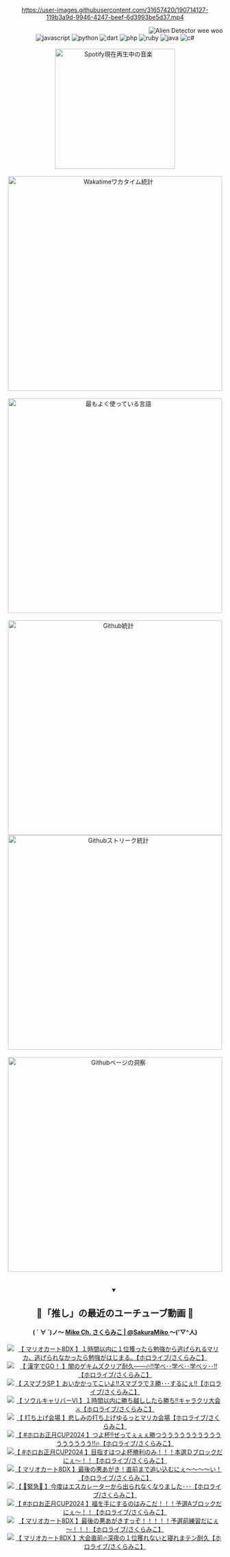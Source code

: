 <!-- START: HERO IMAGE GIF ////////// ////////// ////////// -->
<!-- <img src="@/../assets/img/gaming/ghost-of-tsushima.gif" width="100%"  alt="nellyXinwei's Hero Gif Image"/> -->
<!-- END: HERO IMAGE GIF ////////// ////////// ////////// -->

<div align="center" >  
  
<!-- START:ワンピース 第1015話「ルフィはRED ROCを使う」 -->
<https://user-images.githubusercontent.com/31657420/190714127-119b3a9d-9946-4247-beef-6d3993be5d37.mp4>
<!-- END:ワンピース 第1015話「ルフィはRED ROCを使う」 -->

<!-- START:VISITOR COUNTER -->
<div width="100%" align="right">
<img src="https://komarev.com/ghpvc/?username=nellyXinwei&label=🛸&color=grey&style=for-the-badge&labelcolor=ffffff" alt="Alien Detector wee woo"/>
</div>
<!-- END:VISITOR COUNTER -->

<!-- START: PROGRAMMING LANGUAGES -->
<!-- 色彩 Color Scheme:
#961E3A, #8A0D42, #5A0640, #4F265E, #2B355A, #3E759B, #CC4246,
#BB2649, #AD1052, #700750, #633075, #364270, #4E92C2, #FF5357
Sauce: https://www.webcreatorbox.com/inspiration/pantone-2023
-->

<img src="https://img.shields.io/badge/javascript%20-%23BB2649.svg?&style=for-the-badge&logo=javascript&logoColor=white&labelColor=961E3A" alt="javascript"/>
<img src="https://img.shields.io/badge/python%20-%23AD1052.svg?&style=for-the-badge&logo=python&logoColor=white&labelColor=8A0D42" alt="python" />
<img src="https://img.shields.io/badge/dart%20-%23700750.svg?&style=for-the-badge&logo=dart&logoColor=white&labelColor=5A0640" alt="dart"/>
<img src="https://img.shields.io/badge/php%20-%23633075.svg?&style=for-the-badge&logo=php&logoColor=white&labelColor=4F265E" alt="php"/>
<img src="https://img.shields.io/badge/ruby%20-%23364270.svg?&style=for-the-badge&logo=ruby&logoColor=white&labelColor=2B355A" alt="ruby"/>
<img src="https://img.shields.io/badge/java%20-%234E92C2.svg?&style=for-the-badge&logo=openjdk&logoColor=white&labelColor=3E759B" alt="java"/>
<img src="https://img.shields.io/badge/c%23-%23FF5357.svg?style=for-the-badge&logo=c-sharp&logoColor=white&labelColor=CC4246" alt="c#"/>  
<!-- END: PROGRAMMING LANGUAGES -->

<br>
<br>

<!-- START: MUSIC STATUS -->
  <!-- <a href="https://newojima-gsrs-20220114.vercel.app/api/now-playing?open">
    <img src="https://newojima-gsrs-20220114.vercel.app/api/now-playing" alt="Spotify現在再生中の音楽">
  </a> -->
  <img src="https://newojima-grss-20230114.vercel.app/api/spotify?border_color=transparent" alt="Spotify現在再生中の音楽" width="280px">
<!-- END: MUSIC STATUS -->

<br>
<br>

<!-- START: GITHUB STATUS -->
<!-- 色彩 Color Scheme:  #BB2649, #AD1052, #700750, #633075 -->
<img align="center" src="https://newojima-grs-20230109.vercel.app/api/wakatime?username=njtalba5127&layout=compact&langs_count=10&locale=ja&hide_title=false&title_color=fff&hide_border=true&text_color=fff&bg_color=BB2649,BB2649,633075,633075&hide=other,css,html,bash,xml,git%20config,makefile,properties,yaml,markdown,text,json,jsx" alt="Wakatimeワカタイム統計" width="500px"/>

<br>
<br>

<!-- 色彩 Color Scheme:  #633075, #364270, #4E92C2 -->
  <img align="center" src="https://newojima-grs-20230109.vercel.app/api/top-langs?username=njtalba5127&layout=compact&text_color=fff&icon_color=fff&hide_border=true&&locale=ja&hide_title=false&title_color=fff&include_all_commits=true&card_width=445&langs_count=11&hide=c%23,powershell,shaderlab,hlsl,makefile,jupyter%20notebook,python,html,css,shell,batchfile,less,liquid,hack,scss&bg_color=4F265E,633075,4E92C2" alt="最もよく使っている言語" width="500px"/>

<br>
<br>

<!-- 色彩 Color Scheme:  #4E92C2, #FF5357 -->
  <img align="center" src="https://newojima-grs-20230109.vercel.app/api?username=njtalba5127&rank_icon=github&show_icons=true&&locale=ja&title_color=fff&text_color=fff&icon_color=fff&hide_border=true&hide_title=false&count_private=true&include_all_commits=true&card_width=495&disable_animations=true&bg_color=4E92C2,4E92C2,FF5357" alt="Github統計" width="500px"/>

<br>

<img align="center" src="https://streak-stats.demolab.com?user=njtalba5127&theme=dark&hide_border=true&locale=ja&ring=BB2649&stroke=222222&background=151515&sideLabels=BB2649&currStreakLabel=ffffff&border=BB2649&fire=FF5357&currStreakNum=ffffff&sideNums=FF5357&dates=ffffff" alt="Githubストリーク統計" width="500px"/>

<br>
<br>

  <img align="center" width="500px" src="@/../assets/img/page-insights.svg" alt="Githubページの洞察"/>
  
</div>
<!-- END: GITHUB STATUS -->

<br>
<br>

<div align="center">
<details open>
  <summary>

  </summary>

  <h2 align="center">🌸「推し」の最近のユーチューブ動画 🌸</h2>
  <h4>
  ( ´ ∀ `)ノ～ 
  <a href="https://www.youtube.com/@SakuraMiko">Miko Ch. さくらみこ | @SakuraMiko
  </a>
   ～('▽^人)
  </h4>

  <!-- BEGIN YOUTUBE-CARDS -->
<a href="https://www.youtube.com/watch?v=RG3RNQsjzYQ"><img src="https://ytcards.demolab.com/?id=RG3RNQsjzYQ&title=%E3%80%90+%E3%83%9E%E3%83%AA%E3%82%AA%E3%82%AB%E3%83%BC%E3%83%888DX+%E3%80%91%EF%BC%91%E6%99%82%E9%96%93%E4%BB%A5%E5%86%85%E3%81%AB%EF%BC%91%E4%BD%8D%E7%8D%B2%E3%81%A3%E3%81%9F%E3%82%89%E5%8B%89%E5%BC%B7%E3%81%8B%E3%82%89%E9%80%83%E3%81%92%E3%82%89%E3%82%8C%E3%82%8B%E3%83%9E%E3%83%AA%E3%82%AB%E3%80%81%E9%80%83%E3%81%92%E3%82%89%E3%82%8C%E3%81%AA%E3%81%8B%E3%81%A3%E3%81%9F%E3%82%89%E5%8B%89%E5%BC%B7%E3%81%8C%E3%81%AF%E3%81%98%E3%81%BE%E3%82%8B%E3%80%82%E3%80%90%E3%83%9B%E3%83%AD%E3%83%A9%E3%82%A4%E3%83%96%2F%E3%81%95%E3%81%8F%E3%82%89%E3%81%BF%E3%81%93%E3%80%91&lang=ja&timestamp=1705230291&background_color=%230d1117&title_color=%23ffffff&stats_color=%23dedede&max_title_lines=1&width=187&border_radius=5&duration=3413" alt="【 マリオカート8DX 】１時間以内に１位獲ったら勉強から逃げられるマリカ、逃げられなかったら勉強がはじまる。【ホロライブ/さくらみこ】" title="【 マリオカート8DX 】１時間以内に１位獲ったら勉強から逃げられるマリカ、逃げられなかったら勉強がはじまる。【ホロライブ/さくらみこ】"></a>
<a href="https://www.youtube.com/watch?v=IhFu4IiphqA"><img src="https://ytcards.demolab.com/?id=IhFu4IiphqA&title=%E3%80%90+%E6%BC%A2%E5%AD%97%E3%81%A7GO%EF%BC%81+%E3%80%91%E9%97%87%E3%81%AE%E3%82%B2%E3%82%AD%E3%83%A0%E3%82%BA%E3%82%AF%E3%83%AA%E3%82%A2%E8%80%90%E4%B9%85%E2%80%95%E2%80%95%F0%9F%94%A5%E2%80%BC%E5%AD%A6%E3%81%B9%EF%BD%A5%EF%BD%A5%E5%AD%A6%E3%81%B9%EF%BD%A5%EF%BD%A5%E5%AD%A6%E3%81%B9%E3%83%83%EF%BD%A5%EF%BD%A5%E2%80%BC%E3%80%90%E3%83%9B%E3%83%AD%E3%83%A9%E3%82%A4%E3%83%96%2F%E3%81%95%E3%81%8F%E3%82%89%E3%81%BF%E3%81%93%E3%80%91&lang=ja&timestamp=1705220029&background_color=%230d1117&title_color=%23ffffff&stats_color=%23dedede&max_title_lines=1&width=187&border_radius=5&duration=0" alt="【 漢字でGO！ 】闇のゲキムズクリア耐久――🔥‼学べ･･学べ･･学べッ･･‼【ホロライブ/さくらみこ】" title="【 漢字でGO！ 】闇のゲキムズクリア耐久――🔥‼学べ･･学べ･･学べッ･･‼【ホロライブ/さくらみこ】"></a>
<a href="https://www.youtube.com/watch?v=XRNFdzR1Y8I"><img src="https://ytcards.demolab.com/?id=XRNFdzR1Y8I&title=%E3%80%90+%E3%82%B9%E3%83%9E%E3%83%96%E3%83%A9SP+%E3%80%91%E3%81%8A%E3%81%84%E3%81%8B%E3%81%8B%E3%81%A3%E3%81%A6%E3%81%93%E3%81%84%E3%82%88%E2%80%BC%E3%82%B9%E3%83%9E%E3%83%96%E3%83%A9%E3%81%A7%EF%BC%93%E5%8B%9D%EF%BD%A5%EF%BD%A5%EF%BD%A5%E3%81%99%E3%82%8B%E3%81%AB%E3%81%87%E2%80%BC%E3%80%90%E3%83%9B%E3%83%AD%E3%83%A9%E3%82%A4%E3%83%96%2F%E3%81%95%E3%81%8F%E3%82%89%E3%81%BF%E3%81%93%E3%80%91&lang=ja&timestamp=1705067987&background_color=%230d1117&title_color=%23ffffff&stats_color=%23dedede&max_title_lines=1&width=187&border_radius=5&duration=9696" alt="【 スマブラSP 】おいかかってこいよ‼スマブラで３勝･･･するにぇ‼【ホロライブ/さくらみこ】" title="【 スマブラSP 】おいかかってこいよ‼スマブラで３勝･･･するにぇ‼【ホロライブ/さくらみこ】"></a>
<a href="https://www.youtube.com/watch?v=90Q9dt17xR4"><img src="https://ytcards.demolab.com/?id=90Q9dt17xR4&title=%E3%80%90+%E3%82%BD%E3%82%A6%E3%83%AB%E3%82%AD%E3%83%A3%E3%83%AA%E3%83%90%E3%83%BC%E2%85%A5+%E3%80%91%EF%BC%91%E6%99%82%E9%96%93%E4%BB%A5%E5%86%85%E3%81%AB%E5%8B%9D%E3%81%A1%E8%B6%8A%E3%81%97%E3%81%97%E3%81%9F%E3%82%89%E5%8B%9D%E3%81%A1%E2%80%BC%E3%82%AD%E3%83%A3%E3%83%A9%E3%82%AF%E3%83%AA%E5%A4%A7%E4%BC%9A%E2%9A%94%E3%80%90%E3%83%9B%E3%83%AD%E3%83%A9%E3%82%A4%E3%83%96%2F%E3%81%95%E3%81%8F%E3%82%89%E3%81%BF%E3%81%93%E3%80%91&lang=ja&timestamp=1704816145&background_color=%230d1117&title_color=%23ffffff&stats_color=%23dedede&max_title_lines=1&width=187&border_radius=5&duration=9371" alt="【 ソウルキャリバーⅥ 】１時間以内に勝ち越ししたら勝ち‼キャラクリ大会⚔【ホロライブ/さくらみこ】" title="【 ソウルキャリバーⅥ 】１時間以内に勝ち越ししたら勝ち‼キャラクリ大会⚔【ホロライブ/さくらみこ】"></a>
<a href="https://www.youtube.com/watch?v=Pr6Ex_NyzWA"><img src="https://ytcards.demolab.com/?id=Pr6Ex_NyzWA&title=%E3%80%90+%E6%89%93%E3%81%A1%E4%B8%8A%E3%81%92%E4%BC%9A%E5%A0%B4+%E3%80%91%E6%82%B2%E3%81%97%E3%81%BF%E3%81%AE%E6%89%93%E3%81%A1%E4%B8%8A%E3%81%92%E3%82%86%E3%82%8B%E3%81%A3%E3%81%A8%E3%83%9E%E3%83%AA%E3%82%AB%E4%BC%9A%E5%A0%B4%E3%80%90%E3%83%9B%E3%83%AD%E3%83%A9%E3%82%A4%E3%83%96%2F%E3%81%95%E3%81%8F%E3%82%89%E3%81%BF%E3%81%93%E3%80%91&lang=ja&timestamp=1704720521&background_color=%230d1117&title_color=%23ffffff&stats_color=%23dedede&max_title_lines=1&width=187&border_radius=5&duration=4769" alt="【 打ち上げ会場 】悲しみの打ち上げゆるっとマリカ会場【ホロライブ/さくらみこ】" title="【 打ち上げ会場 】悲しみの打ち上げゆるっとマリカ会場【ホロライブ/さくらみこ】"></a>
<a href="https://www.youtube.com/watch?v=1Ulk53XlIMM"><img src="https://ytcards.demolab.com/?id=1Ulk53XlIMM&title=%E3%80%90+%23%E3%83%9B%E3%83%AD%E3%81%8A%E6%AD%A3%E6%9C%88CUP2024+%E3%80%91%E3%81%A4%E3%82%88%E6%9D%AF%E2%80%BC%E3%81%9C%E3%81%A3%E3%81%A6%E3%81%87%E3%81%87%E3%81%87%E5%8B%9D%E3%81%A4%E3%81%86%E3%81%86%E3%81%86%E3%81%86%E3%81%86%E3%81%86%E3%81%86%E3%81%86%E3%81%86%E3%81%86%E3%81%86%E3%81%86%E3%81%86%E3%81%86%E3%81%86%E3%81%86%E2%80%BC%F0%9F%94%A5%E3%80%90%E3%83%9B%E3%83%AD%E3%83%A9%E3%82%A4%E3%83%96%2F%E3%81%95%E3%81%8F%E3%82%89%E3%81%BF%E3%81%93%E3%80%91&lang=ja&timestamp=1704714452&background_color=%230d1117&title_color=%23ffffff&stats_color=%23dedede&max_title_lines=1&width=187&border_radius=5&duration=3408" alt="【 #ホロお正月CUP2024 】つよ杯‼ぜってぇぇぇ勝つうううううううううううううううう‼🔥【ホロライブ/さくらみこ】" title="【 #ホロお正月CUP2024 】つよ杯‼ぜってぇぇぇ勝つうううううううううううううううう‼🔥【ホロライブ/さくらみこ】"></a>
<a href="https://www.youtube.com/watch?v=zVdh22I9Zp4"><img src="https://ytcards.demolab.com/?id=zVdh22I9Zp4&title=%E3%80%90+%23%E3%83%9B%E3%83%AD%E3%81%8A%E6%AD%A3%E6%9C%88CUP2024+%E3%80%91%E7%9B%AE%E6%8C%87%E3%81%99%E3%81%AF%E3%81%A4%E3%82%88%E6%9D%AF%E5%8B%9D%E5%88%A9%E3%81%AE%E3%81%BF%EF%BC%81%EF%BC%81%EF%BC%81%E6%9C%AC%E9%81%B8%EF%BC%A4%E3%83%96%E3%83%AD%E3%83%83%E3%82%AF%E3%81%A0%E3%81%AB%E3%81%87%EF%BD%9E%EF%BC%81%EF%BC%81%E3%80%90%E3%83%9B%E3%83%AD%E3%83%A9%E3%82%A4%E3%83%96%2F%E3%81%95%E3%81%8F%E3%82%89%E3%81%BF%E3%81%93%E3%80%91&lang=ja&timestamp=1704703985&background_color=%230d1117&title_color=%23ffffff&stats_color=%23dedede&max_title_lines=1&width=187&border_radius=5&duration=2111" alt="【 #ホロお正月CUP2024 】目指すはつよ杯勝利のみ！！！本選Ｄブロックだにぇ～！！【ホロライブ/さくらみこ】" title="【 #ホロお正月CUP2024 】目指すはつよ杯勝利のみ！！！本選Ｄブロックだにぇ～！！【ホロライブ/さくらみこ】"></a>
<a href="https://www.youtube.com/watch?v=_uGRWn2UeBI"><img src="https://ytcards.demolab.com/?id=_uGRWn2UeBI&title=%E3%80%90+%E3%83%9E%E3%83%AA%E3%82%AA%E3%82%AB%E3%83%BC%E3%83%888DX+%E3%80%91%E6%9C%80%E5%BE%8C%E3%81%AE%E6%82%AA%E3%81%82%E3%81%8C%E3%81%8D%EF%BC%81%E7%9B%B4%E5%89%8D%E3%81%BE%E3%81%A7%E8%BF%BD%E3%81%84%E8%BE%BC%E3%82%80%E3%81%AB%E3%81%87%EF%BD%9E%EF%BD%9E%EF%BD%9E%EF%BD%9E%E3%81%84%EF%BC%81%E3%80%90%E3%83%9B%E3%83%AD%E3%83%A9%E3%82%A4%E3%83%96%2F%E3%81%95%E3%81%8F%E3%82%89%E3%81%BF%E3%81%93%E3%80%91&lang=ja&timestamp=1704699832&background_color=%230d1117&title_color=%23ffffff&stats_color=%23dedede&max_title_lines=1&width=187&border_radius=5&duration=12639" alt="【 マリオカート8DX 】最後の悪あがき！直前まで追い込むにぇ～～～～い！【ホロライブ/さくらみこ】" title="【 マリオカート8DX 】最後の悪あがき！直前まで追い込むにぇ～～～～い！【ホロライブ/さくらみこ】"></a>
<a href="https://www.youtube.com/watch?v=3P6ZYXKGYtg"><img src="https://ytcards.demolab.com/?id=3P6ZYXKGYtg&title=%E3%80%90+%F0%9F%9A%A8%E7%B7%8A%E6%80%A5%F0%9F%9A%A8+%E3%80%91%E4%BB%8A%E5%BA%A6%E3%81%AF%E3%82%A8%E3%82%B9%E3%82%AB%E3%83%AC%E3%83%BC%E3%82%BF%E3%83%BC%E3%81%8B%E3%82%89%E5%87%BA%E3%82%89%E3%82%8C%E3%81%AA%E3%81%8F%E3%81%AA%E3%82%8A%E3%81%BE%E3%81%97%E3%81%9F%EF%BD%A5%EF%BD%A5%EF%BD%A5%E3%80%90%E3%83%9B%E3%83%AD%E3%83%A9%E3%82%A4%E3%83%96%2F%E3%81%95%E3%81%8F%E3%82%89%E3%81%BF%E3%81%93%E3%80%91&lang=ja&timestamp=1704632000&background_color=%230d1117&title_color=%23ffffff&stats_color=%23dedede&max_title_lines=1&width=187&border_radius=5&duration=6114" alt="【 🚨緊急🚨 】今度はエスカレーターから出られなくなりました･･･【ホロライブ/さくらみこ】" title="【 🚨緊急🚨 】今度はエスカレーターから出られなくなりました･･･【ホロライブ/さくらみこ】"></a>
<a href="https://www.youtube.com/watch?v=8UDSmtoh5xw"><img src="https://ytcards.demolab.com/?id=8UDSmtoh5xw&title=%E3%80%90+%23%E3%83%9B%E3%83%AD%E3%81%8A%E6%AD%A3%E6%9C%88CUP2024+%E3%80%91%E7%A6%8F%E3%82%92%E6%89%8B%E3%81%AB%E3%81%99%E3%82%8B%E3%81%AE%E3%81%AF%E3%81%BF%E3%81%93%E3%81%A0%EF%BC%81%EF%BC%81%EF%BC%81%E4%BA%88%E9%81%B8A%E3%83%96%E3%83%AD%E3%83%83%E3%82%AF%E3%81%A0%E3%81%AB%E3%81%87%EF%BD%9E%EF%BC%81%EF%BC%81%E3%80%90%E3%83%9B%E3%83%AD%E3%83%A9%E3%82%A4%E3%83%96%2F%E3%81%95%E3%81%8F%E3%82%89%E3%81%BF%E3%81%93%E3%80%91&lang=ja&timestamp=1704617306&background_color=%230d1117&title_color=%23ffffff&stats_color=%23dedede&max_title_lines=1&width=187&border_radius=5&duration=1852" alt="【 #ホロお正月CUP2024 】福を手にするのはみこだ！！！予選Aブロックだにぇ～！！【ホロライブ/さくらみこ】" title="【 #ホロお正月CUP2024 】福を手にするのはみこだ！！！予選Aブロックだにぇ～！！【ホロライブ/さくらみこ】"></a>
<a href="https://www.youtube.com/watch?v=hbL3EkVG4f4"><img src="https://ytcards.demolab.com/?id=hbL3EkVG4f4&title=%E3%80%90+%E3%83%9E%E3%83%AA%E3%82%AA%E3%82%AB%E3%83%BC%E3%83%888DX+%E3%80%91%E6%9C%80%E5%BE%8C%E3%81%AE%E6%82%AA%E3%81%82%E3%81%8C%E3%81%8D%E3%81%99%E3%81%A3%E3%81%9E%EF%BC%81%EF%BC%81%EF%BC%81%EF%BC%81%EF%BC%81%E4%BA%88%E9%81%B8%E5%89%8D%E7%B7%B4%E7%BF%92%E3%81%A0%E3%81%AB%E3%81%87%EF%BD%9E%EF%BC%81%EF%BC%81%EF%BC%81%E3%80%90%E3%83%9B%E3%83%AD%E3%83%A9%E3%82%A4%E3%83%96%2F%E3%81%95%E3%81%8F%E3%82%89%E3%81%BF%E3%81%93%E3%80%91&lang=ja&timestamp=1704612966&background_color=%230d1117&title_color=%23ffffff&stats_color=%23dedede&max_title_lines=1&width=187&border_radius=5&duration=7061" alt="【 マリオカート8DX 】最後の悪あがきすっぞ！！！！！予選前練習だにぇ～！！！【ホロライブ/さくらみこ】" title="【 マリオカート8DX 】最後の悪あがきすっぞ！！！！！予選前練習だにぇ～！！！【ホロライブ/さくらみこ】"></a>
<a href="https://www.youtube.com/watch?v=rlWPA36Tnkk"><img src="https://ytcards.demolab.com/?id=rlWPA36Tnkk&title=%E3%80%90+%E3%83%9E%E3%83%AA%E3%82%AA%E3%82%AB%E3%83%BC%E3%83%888DX+%E3%80%91%E5%A4%A7%E4%BC%9A%E7%9B%B4%E5%89%8D%F0%9F%94%A5%E6%B7%B1%E5%A4%9C%E3%81%AE%EF%BC%91%E4%BD%8D%E7%8D%B2%E3%82%8C%E3%81%AA%E3%81%84%E3%81%A8%E5%AF%9D%E3%82%8C%E3%81%BE%E3%83%86%E3%83%B3%E8%80%90%E4%B9%85%E3%80%90%E3%83%9B%E3%83%AD%E3%83%A9%E3%82%A4%E3%83%96%2F%E3%81%95%E3%81%8F%E3%82%89%E3%81%BF%E3%81%93%E3%80%91&lang=ja&timestamp=1704569403&background_color=%230d1117&title_color=%23ffffff&stats_color=%23dedede&max_title_lines=1&width=187&border_radius=5&duration=16965" alt="【 マリオカート8DX 】大会直前🔥深夜の１位獲れないと寝れまテン耐久【ホロライブ/さくらみこ】" title="【 マリオカート8DX 】大会直前🔥深夜の１位獲れないと寝れまテン耐久【ホロライブ/さくらみこ】"></a>
<!-- END YOUTUBE-CARDS -->

</div>
  
</details>
